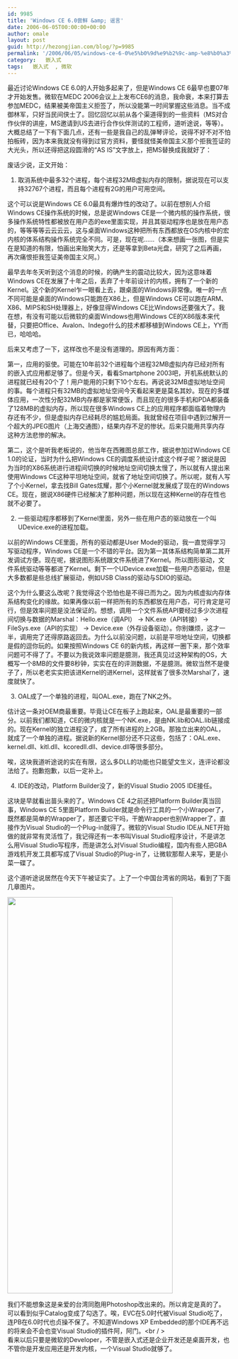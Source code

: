 ```yaml
---
id: 9985
title: 'Windows CE 6.0尝鲜 &amp; 谣言'
date: 2006-06-05T00:00:00+00:00
author: omale
layout: post
guid: http://hezongjian.com/blog/?p=9985
permalink: '/2006/06/05/windows-ce-6-0%e5%b0%9d%e9%b2%9c-amp-%e8%b0%a3%e8%a8%80/'
category:   嵌入式  
tags:   嵌入式  , 微软
---
```

最近讨论Windows CE 6.0的人开始多起来了，但是Windows CE 6最早也要07年才开始发售。微软在MEDC 2006会议上上发布CE6的消息，我命衰，本来打算去参加MEDC，结果被美帝国主义拒签了，所以没能第一时间掌握这些消息。当不成御林军，只好当民间侠士了。回忆回忆以前从各个渠道得到的一些资料（MS对合作伙伴的讲座，MS邀请到US去进行合作伙伴测试的工程师，道听途说，等等）。大概总结了一下有下面几点，还有一些是我自己的乱弹琴评论，说得不好不对不怕拍板砖，因为本来我就没有得到过官方资料，要怪就怪美帝国主义那个拒我签证的大光头，所以还得把这段圆滑的&ldquo;AS IS&rdquo;文字放上，把MS替换成我就好了：

废话少说，正文开始：

1. 取消系统中最多32个进程，每个进程32MB虚拟内存的限制，据说现在可以支持32767个进程，而且每个进程有2G的用户可用空间。

这个可以说是Windows CE 6.0最具有爆炸性的改动了。以前在想别人介绍Windows CE操作系统的时候，总是说Windows CE是一个微内核的操作系统，很多操作系统特性都被放在用户态的exe里面实现，并且其驱动程序也是放在用户态的，等等等等云云云云，这与桌面Windows这种把所有东西都放在OS内核中的宏内核的体系结构操作系统完全不同。可是，现在呢&hellip;&hellip;（本来想画一张图，但是实在是知道的有限，怕画出来贻笑大方，还是等拿到Beta光盘，研究了之后再画，再次痛恨拒我签证美帝国主义阿。）

最早去年冬天听到这个消息的时候，的确产生的震动比较大，因为这意味着Windows CE在发展了十年之后，丢弃了十年前设计的内核，拥有了一个新的Kernel。这个新的Kernel乍一眼看上去，跟桌面的Windows非常像。唯一的一点不同可能是桌面的Windows只能跑在X86上，但是Windows CE可以跑在ARM、X86、MIPS和SH处理器上，好像显得Windows CE比Windows还要强大了。我在想，有没有可能以后微软的桌面Windows也用Windows CE的X86版本来代替，只要把Office、Avalon、Indego什么的技术都移植到Windows CE上，YY而已，哈哈哈。

后来又考虑了一下，这样改也不是没有道理的。原因有两方面：

第一，应用的驱使。可能在10年前32个进程每个进程32MB虚拟内存已经对所有的嵌入式应用都足够了。但是今天，看看Smartphone 2003吧，开机系统默认的进程就已经有20个了！用户能用的只剩下10个左右。再说说32MB虚拟地址空间的事。每个进程只有32MB的虚拟地址空间今天看起来更是莫名其妙。现在的多媒体应用，一次性分配32MB内存都是家常便饭，而且现在的很多手机和PDA都装备了128MB的虚拟内存，所以现在很多Windows CE上的应用程序都面临着物理内存还有不少，但是虚拟内存已经耗尽的尴尬局面。我就曾经在项目中遇到过解开一个超大的JPEG图片（上海交通图），结果内存不足的惨状。后来只能用共享内存这种方法悲惨的解决。

第二，这个是听我老板说的，他当年在西雅图总部工作，据说参加过Windows CE 1.0的论证，当时为什么把Windows CE的调度系统设计成这个样子呢？据说是因为当时的X86系统进行进程间切换的时候地址空间切换太慢了，所以就有人提出来使用Windows CE这种平坦地址空间，就省了地址空间切换了。所以呢，就有人写了个小Kernel，拿去找Bill Gates炫耀，那个小Kernel就发展成了现在的Windows CE。现在，据说X86硬件已经解决了那种问题，所以现在这种Kernel的存在性也就不必要了。

  
2. 一些驱动程序都移到了Kernel里面，另外一些在用户态的驱动放在一个叫UDevice.exe的进程加载。

以前的Windows CE里面，所有的驱动都是User Mode的驱动，我一直觉得学习写驱动程序，Windows CE是一个不错的平台。因为第一其体系结构简单第二其开发调试方便。现在呢，据说图形系统跟文件系统进了Kernel。所以图形驱动，文件系统驱动等等都进了Kernel。剩下一个UDevice.exe加载一些用户态驱动，但是大多数都是些总线扩展驱动，例如USB Class的驱动与SDIO的驱动。

这个为什么要这么改呢？我觉得这个恐怕也是不得已而为之。因为内核虚拟内存体系结构变化的缘故。如果再像以前一样把所有的东西都放在用户态，可行肯定是可行，但是效率问题是没法保证的。想想，调用一个文件系统API要经过多少次进程间切换与数据的Marshal：Hello.exe（调API） -> NK.exe（API转接） -> FileSys.exe（API的实现） -> Device.exe（外存设备驱动）。你别嫌烦，这才一半，调用完了还得原路返回去。为什么以前没问题，以前是平坦地址空间，切换都是假的逗你玩的。如果按照Windows CE 6的新内核，再这样一圈下来，那个效率问题可不得了了。不要以为我说效率问题是臆测，我还真见过这种架构的OS，大概写一个8MB的文件要8秒钟，实实在在的评测数据，不是臆测。微软当然不是傻子了，所以老老实实把该进Kernel的进Kernel，这样就省了很多次Marshal了，速度就快了。

3. OAL成了一个单独的进程，叫OAL.exe，跑在了NK之外。

估计这一条对OEM商最重要。毕竟让CE在板子上跑起来，OAL是最重要的一部分。以前我们都知道，CE的微内核就是一个NK.exe，是由NK.lib和OAL.lib链接成的。现在Kernel的独立进程没了，成了所有进程的上2GB。那独立出来的OAL，就成了一个单独的进程。据说新的Kernel部分还不只这些，包括了：OAL.exe、kernel.dll、kitl.dll、kcoredll.dll、device.dll等很多部分。

唉，这块我道听途说的实在有限，这么多DLL的功能也只能望文生义，连评论都没法给了。抱歉抱歉，以后一定补上。

  
4. IDE的改动，Platform Builder没了，新的Visual Studio 2005 IDE接任。

这块是早就看出苗头来的了。Windows CE 4之前还把Platform Builder真当回事，Windows CE 5里面Platform Builder就是命令行工具的一个小Wrapper了，既然都是简单的Wrapper了，那还要它干吗，干脆Wrapper也别Wrapper了，直接作为Visual Studio的一个Plug-in就得了。微软的Visual Studio IDE从.NET开始做的就非常有灵活性了，我记得还有一本书叫Visual Studio程序设计，不是讲怎么用Visual Studio写程序，而是讲怎么对Visual Studio编程，国内有些人把GBA游戏机开发工具都写成了Visual Studio的Plug-in了，让微软那帮人来写，更是小菜一碟了。

这个道听途说居然在今天下午被证实了。上了一个中国台湾省的网站，看到了下面几章图片。

   
<a href="http://images.blogcn.com/2006/6/5/8/omale,20060605154913.jpg" target="_blank"><img src="http://images.blogcn.com/2006/6/5/8/omale,20060605154913.jpg" border="0" alt="" width="373" height="895" /></a>

   
我们不能想象这是亲爱的台湾同胞用Photoshop改出来的。所以肯定是真的了。可以看到似乎Catalog变成了勾选了。唉，EVC在5.0时代被Visual Studio吃了，连PB在6.0时代也贞操不保了。不知道Windows XP Embedded的那个IDE再不远的将来会不会也变Visual Studio的插件阿，阿门。<br / >  
看来以后只要是微软的Developer，不管是嵌入式还是企业开发还是桌面开发，也不管你是开发应用还是开发内核，一个Visual Studio就够了。